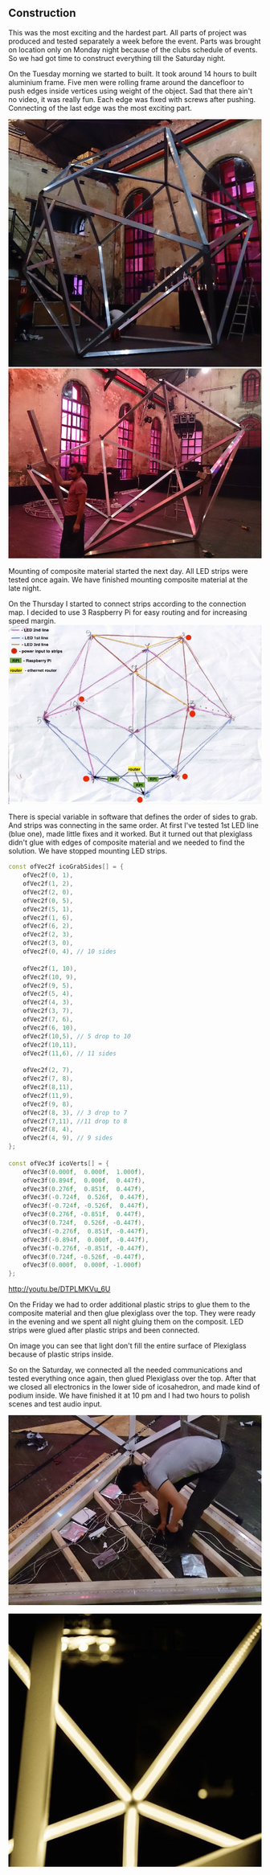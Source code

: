 ## Construction

This was the most exciting and the hardest part. All parts of project was produced and tested separately a week before the event. Parts was brought on location only on Monday night because of the clubs schedule of events. So we had got time to construct everything till the Saturday night.

On the Tuesday morning we started to built. It took around 14 hours to built aluminium frame. Five men were rolling frame around the dancefloor to push edges inside vertices using weight of the object. Sad that there ain't no video, it was really fun. Each edge was fixed with screws after pushing. Connecting of the last edge was the most exciting part.

![Construction](../project_images/construct1.jpg "Construction")
![Construction](../project_images/construct2.jpg "Construction")

Mounting of composite material started the next day. All LED strips were tested once again. We have finished mounting composite material at the late night.

On the Thursday I started to connect strips according to the connection map. I decided to use 3 Raspberry Pi for easy routing and for increasing speed margin.
![Connections and routing map of electronic parts](../project_images/icoLEDMap.jpeg "Connections and routing map of electronic parts")

There is special variable in software that defines the order of sides to grab. And strips was connecting in the same order. At first I've tested 1st LED line (blue one), made little fixes and it worked. But it turned out that plexiglass didn't glue with edges of composite material and we needed to find the solution. We have stopped mounting LED strips.

```c++
const ofVec2f icoGrabSides[] = {
    ofVec2f(0, 1),
    ofVec2f(1, 2),
    ofVec2f(2, 0),
    ofVec2f(0, 5),
    ofVec2f(5, 1),
    ofVec2f(1, 6),
    ofVec2f(6, 2),
	ofVec2f(2, 3),
	ofVec2f(3, 0),
    ofVec2f(0, 4), // 10 sides
    
	ofVec2f(1, 10),
	ofVec2f(10, 9),
	ofVec2f(9, 5),
	ofVec2f(5, 4),
	ofVec2f(4, 3),
	ofVec2f(3, 7),
    ofVec2f(7, 6),
    ofVec2f(6, 10),
    ofVec2f(10,5), // 5 drop to 10
    ofVec2f(10,11),
    ofVec2f(11,6), // 11 sides
    
    ofVec2f(2, 7),
    ofVec2f(7, 8),
    ofVec2f(8,11),
    ofVec2f(11,9),
    ofVec2f(9, 8),
    ofVec2f(8, 3), // 3 drop to 7
    ofVec2f(7,11), //11 drop to 8
    ofVec2f(8, 4),
    ofVec2f(4, 9), // 9 sides
};

const ofVec3f icoVerts[] = {
    ofVec3f(0.000f,  0.000f,  1.000f),
    ofVec3f(0.894f,  0.000f,  0.447f),
    ofVec3f(0.276f,  0.851f,  0.447f),
    ofVec3f(-0.724f,  0.526f,  0.447f),
    ofVec3f(-0.724f, -0.526f,  0.447f),
    ofVec3f(0.276f, -0.851f,  0.447f),
    ofVec3f(0.724f,  0.526f, -0.447f),
    ofVec3f(-0.276f,  0.851f, -0.447f),
    ofVec3f(-0.894f,  0.000f, -0.447f),
    ofVec3f(-0.276f, -0.851f, -0.447f),
    ofVec3f(0.724f, -0.526f, -0.447f),
    ofVec3f(0.000f,  0.000f, -1.000f)
};
```

http://youtu.be/DTPLMKVu_6U

On the Friday we had to order additional plastic strips to glue them to the composite material and then glue plexiglass over the top. They were ready in the evening and we spent all night gluing them on the composit. LED strips were glued after plastic strips and been connected.

On image you can see that light don't fill the entire surface of Plexiglass because of plastic strips inside.

So on the Saturday, we connected all the needed communications and tested everything once again, then glued Plexiglass over the top. After that we closed all electronics in the lower side of icosahedron, and made kind of podium inside. We have finished it at 10 pm and I had two hours to polish scenes and test audio input.

![Connection RPI and power supplies](../project_images/connecting-rpi.jpg "Connection RPI and power supplies")

![Vertex insight view](../project_images/ico-vert-white.jpg "Vertex insight view")


